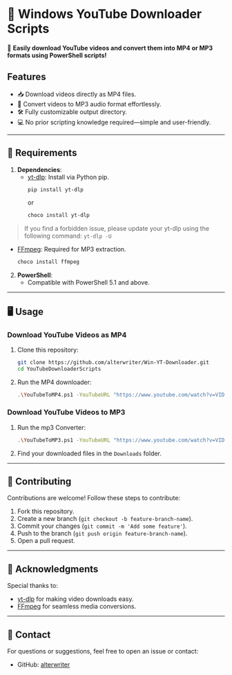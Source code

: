 # 🎥 Windows YouTube Downloader Scripts

🚀 **Easily download YouTube videos and convert them into MP4 or MP3 formats using PowerShell scripts!** 

## Features
- 📥 Download videos directly as MP4 files.
- 🎵 Convert videos to MP3 audio format effortlessly.
- 🛠️ Fully customizable output directory.
- 💻 No prior scripting knowledge required—simple and user-friendly.

---

## 🔧 Requirements
1. **Dependencies**:
   - [yt-dlp](https://github.com/yt-dlp/yt-dlp): Install via Python pip.
     ```bash
     pip install yt-dlp
     ```
     or
     ```bash
     choco install yt-dlp
     ```

> If you find a forbidden issue, please update your yt-dlp using the following command:
> `yt-dlp -U`

   - [FFmpeg](https://ffmpeg.org/): Required for MP3 extraction.
     ```bash
     choco install ffmpeg
     ```

2. **PowerShell**:
   - Compatible with PowerShell 5.1 and above.

---

## 🖥️ Usage

### Download YouTube Videos as MP4
1. Clone this repository:
   ```bash
   git clone https://github.com/alterwriter/Win-YT-Downloader.git
   cd YouTubeDownloaderScripts

2. Run the MP4 downloader:
    ```bash
    .\YouTubeToMP4.ps1 -YouTubeURL "https://www.youtube.com/watch?v=VIDEO_ID"
    ```

### Download YouTube Videos to MP3
1. Run the mp3 Converter:
    ```bash
    .\YouTubeToMP3.ps1 -YouTubeURL "https://www.youtube.com/watch?v=VIDEO_ID"
    ```
2. Find your downloaded files in the `Downloads` folder.

---

## 🤝 Contributing
Contributions are welcome! Follow these steps to contribute:
1. Fork this repository.
2. Create a new branch (`git checkout -b feature-branch-name`).
3. Commit your changes (`git commit -m 'Add some feature'`).
4. Push to the branch (`git push origin feature-branch-name`).
5. Open a pull request.

---

## 🌟 Acknowledgments
Special thanks to:
- [yt-dlp](https://github.com/yt-dlp/yt-dlp) for making video downloads easy.
- [FFmpeg](https://ffmpeg.org/) for seamless media conversions.

---

## 📧 Contact
For questions or suggestions, feel free to open an issue or contact:
- GitHub: [alterwriter](https://github.com/alterwriter)
